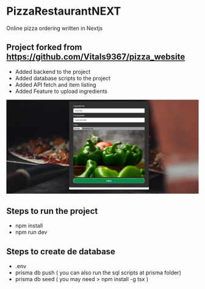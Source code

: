 # PizzaRestaurantNEXT
Online pizza ordering written in Nextjs


## Project forked from  https://github.com/Vitals9367/pizza_website

- Added backend to the project
- Added database scripts to the project
- Added API fetch and item listing
- Added Feature to upload ingredients

![screenshot](public/img/screenshot.png)

## Steps to run the project
- npm install
- npm run dev

## Steps to create de database
- .env
- prisma db push         ( you can also run the sql scripts at prisma folder)
- prisma db seed         ( you may need  > npm install -g tsx )
